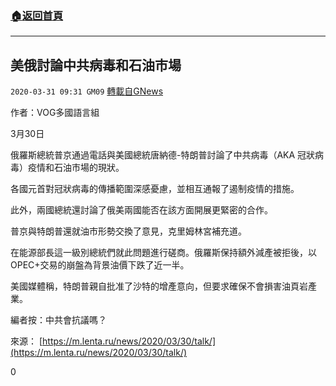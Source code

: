 ###  [:house:返回首頁](https://github.com/ourhimalayas/txt)
---

## 美俄討論中共病毒和石油市場
`2020-03-31 09:31 GM09` [轉載自GNews](https://gnews.org/zh-hant/158230/)

作者：VOG多國語言組

3月30日

俄羅斯總統普京通過電話與美國總統唐納德-特朗普討論了中共病毒（AKA 冠狀病毒）疫情和石油市場的現狀。

各國元首對冠狀病毒的傳播範圍深感憂慮，並相互通報了遏制疫情的措施。

此外，兩國總統還討論了俄美兩國能否在該方面開展更緊密的合作。

普京與特朗普還就油市形勢交換了意見，克里姆林宮補充道。

在能源部長這一級別總統們就此問題進行磋商。俄羅斯保持額外減產被拒後，以OPEC+交易的崩盤為背景油價下跌了近一半。

美國媒體稱，特朗普親自批准了沙特的增產意向，但要求確保不會損害油頁岩產業。

編者按：中共會抗議嗎？

來源： [https://m.lenta.ru/news/2020/03/30/talk/](https://m.lenta.ru/news/2020/03/30/talk/)
 
0
